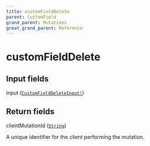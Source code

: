```yaml
---
title: customFieldDelete
parent: CustomField
grand_parent: Mutations
great_grand_parent: Reference
---
```


# customFieldDelete

## Input fields

<div class="field-entry ">
  <span id="input" class="field-name anchored">input (<code><a href="/docs/reference/input_object/custom_field_delete_input">CustomFieldDeleteInput!</a></code>)</span>

  <div class="description-wrapper">

  </div>
</div>

## Return fields

<div class="field-entry ">
  <span id="client_mutation_id" class="field-name anchored">clientMutationId (<code><a href="/docs/reference/scalar/string">String</a></code>)</span>

  <div class="description-wrapper">
   <p>A unique identifier for the client performing the mutation.</p>

  </div>
</div>

